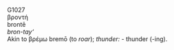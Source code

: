 G1027  
βροντή  
brontē  
*bron-tay‘*  
Akin to βρέμω bremō (to *roar*); *thunder:* - thunder (-ing).  
